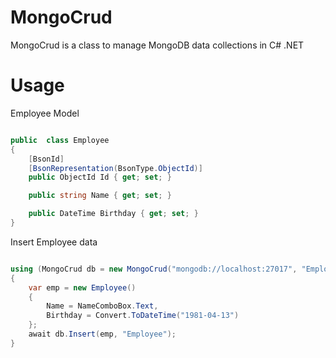 # MongoCrud

MongoCrud is a class to manage MongoDB data collections in C# .NET

# Usage

Employee Model

```c#

public  class Employee
{
    [BsonId]
    [BsonRepresentation(BsonType.ObjectId)]
    public ObjectId Id { get; set; }

    public string Name { get; set; }

    public DateTime Birthday { get; set; }
}

```

Insert Employee data

```c#

using (MongoCrud db = new MongoCrud("mongodb://localhost:27017", "EmployeeDB"))
{
    var emp = new Employee()
    {
        Name = NameComboBox.Text,
        Birthday = Convert.ToDateTime("1981-04-13")
    };
    await db.Insert(emp, "Employee"); 
}

```


